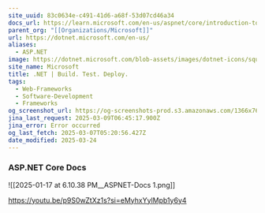 ```yaml
---
site_uuid: 83c0634e-c491-41d6-a68f-53d07cd46a34
docs_url: https://learn.microsoft.com/en-us/aspnet/core/introduction-to-aspnet-core?view=aspnetcore-9.0
parent_org: "[[Organizations/Microsoft]]"
url: https://dotnet.microsoft.com/en-us/
aliases:
  - ASP.NET
image: https://dotnet.microsoft.com/blob-assets/images/dotnet-icons/square.png
site_name: Microsoft
title: .NET | Build. Test. Deploy.
tags:
  - Web-Frameworks
  - Software-Development
  - Frameworks
og_screenshot_url: https://og-screenshots-prod.s3.amazonaws.com/1366x768/80/false/aba51b6c10fd1449e5700fc8c022c53157247b32bce5e33217495b11d9aee78a.jpeg
jina_last_request: 2025-03-09T06:45:17.900Z
jina_error: Error occurred
og_last_fetch: 2025-03-07T05:20:56.427Z
date_modified: 2025-03-24
---
```




### ASP.NET Core Docs
![[2025-01-17 at 6.10.38 PM__ASPNET-Docs 1.png]]

https://youtu.be/p9S0wZtXz1s?si=eMyhxYylMpb1y6y4
